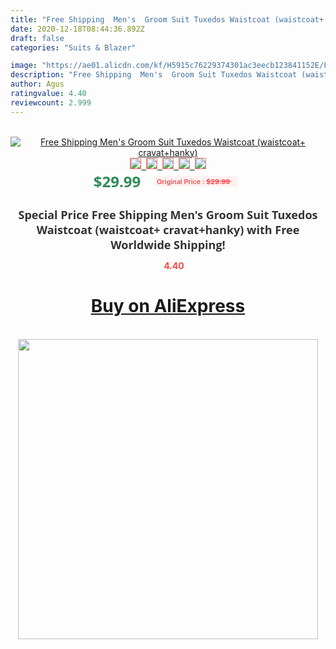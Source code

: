 ```yaml
---
title: "Free Shipping  Men's  Groom Suit Tuxedos Waistcoat (waistcoat+ cravat+hanky)"
date: 2020-12-18T08:44:36.892Z
draft: false
categories: "Suits & Blazer"

image: "https://ae01.alicdn.com/kf/H5915c76229374301ac3eecb123841152E/Free-Shipping-Men-s-Groom-Suit-Tuxedos-Waistcoat-waistcoat-cravat-hanky-.jpg"
description: "Free Shipping  Men's  Groom Suit Tuxedos Waistcoat (waistcoat+ cravat+hanky)"
author: Agus
ratingvalue: 4.40
reviewcount: 2.999
---
```

<br>
<div style="text-align: center;">
<a href="https://s.click.aliexpress.com/e/_9hUiXx" target="_blank" rel="nofollow noopener noreferrer"><img alt="Free Shipping  Men's  Groom Suit Tuxedos Waistcoat (waistcoat+ cravat+hanky)" class="magnifier-image" src="https://ae01.alicdn.com/kf/H5915c76229374301ac3eecb123841152E/Free-Shipping-Men-s-Groom-Suit-Tuxedos-Waistcoat-waistcoat-cravat-hanky-.jpg_640x640.jpg">
<br>
<img style="border:1px solid salmon" src="https://ae01.alicdn.com/kf/H5915c76229374301ac3eecb123841152E/Free-Shipping-Men-s-Groom-Suit-Tuxedos-Waistcoat-waistcoat-cravat-hanky-.jpg_120x120.jpg">&nbsp;&nbsp;<img style="border:1px solid salmon" src="_120x120.jpg">&nbsp;&nbsp;<img style="border:1px solid salmon" src="_120x120.jpg">&nbsp;&nbsp;<img style="border:1px solid salmon" src="_120x120.jpg">&nbsp;&nbsp;<img style="border:1px solid salmon" src="_120x120.jpg"></a></div><br0>
<div style="text-align: center;"><span style="background-color: white; border: 0px; box-sizing: border-box; color: seagreen; display: inline-block; font-family: &quot;open sans&quot; , &quot;arial&quot; , &quot;helvetica&quot; , sans-serif , &quot;heiti&quot;; font-size: 24px; font-stretch: inherit; font-weight: 700; line-height: inherit; margin: 0px 10px 0px 0px; padding: 0px; vertical-align: middle;">$29.99 </span>
<span style="background: rgb(255 , 241 , 241); border-radius: 3px; border: 0px; box-sizing: border-box; color: #ff4747; display: inline-block; font-family: inherit; font-size: 12px; font-stretch: inherit; font-style: inherit; font-variant: inherit; font-weight: 600; line-height: inherit; margin: 0px; padding: 2px 5px; transform: scale(0.9); vertical-align: middle;">Original Price : <b style="text-decoration: line-through;">$29.99 </b> &nbsp;&nbsp;</span></div>
<h1 style="color: #333333; display: inline-block; font-family: &quot;open sans&quot; , &quot;arial&quot; , &quot;helvetica&quot; , sans-serif , &quot;heiti&quot;; font-size: 18px; font-stretch: inherit; font-weight: 700; text-align: center;">Special Price Free Shipping  Men's  Groom Suit Tuxedos Waistcoat (waistcoat+ cravat+hanky) with Free Worldwide Shipping!</h1>
<div style="color: #ff4747; text-align: center;">
<img src="https://4.bp.blogspot.com/-M0ZcTcb-5uY/XleCXlxnR4I/AAAAAAAAAEc/OrjgMkXV1oMQFaCRZj5HQwOCBcu3w1FegCPcBGAYYCw/s1600/star.png" style="height: 15px;">&nbsp;<b>4.40</b></div>
<div class="button_cont" align="center"><a class="buynow_a" href="https://s.click.aliexpress.com/e/_9hUiXx" target="_blank" rel="nofollow noopener noreferrer"><H1>Buy on AliExpress</H1></a></div><br>
<div class="separator" style="clear: both; text-align: center;">
<img src="https://lh3.googleusercontent.com/-pTy5HemUv9M/XlePHvY0dAI/AAAAAAAAAE4/0nX5iRUoIWY8eMW9Dpxeirr157OZliDIgCLcBGAsYHQ/s1600/badge.gif" width="480">
</div>
